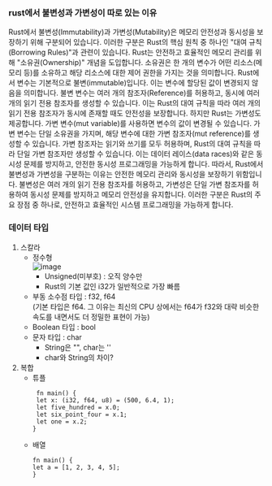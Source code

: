 ### rust에서 불변성과 가변성이 따로 있는 이유
Rust에서 불변성(Immutability)과 가변성(Mutability)은 메모리 안전성과 동시성을 보장하기 위해 구분되어 있습니다. 
이러한 구분은 Rust의 핵심 원칙 중 하나인 "대여 규칙(Borrowing Rules)"과 관련이 있습니다.
Rust는 안전하고 효율적인 메모리 관리를 위해 "소유권(Ownership)" 개념을 도입합니다. 
소유권은 한 개의 변수가 어떤 리소스(메모리 등)를 소유하고 해당 리소스에 대한 제어 권한을 가지는 것을 의미합니다. 
Rust에서 변수는 기본적으로 불변(immutable)입니다. 이는 변수에 할당된 값이 변경되지 않음을 의미합니다. 
불변 변수는 여러 개의 참조자(Reference)를 허용하고, 동시에 여러 개의 읽기 전용 참조자를 생성할 수 있습니다. 이는 Rust의 대여 규칙을 따라 여러 개의 읽기 전용 참조자가 동시에 존재할 때도 안전성을 보장합니다.
하지만 Rust는 가변성도 제공합니다. 가변 변수(mut variable)를 사용하면 변수의 값이 변경될 수 있습니다. 가변 변수는 단일 소유권을 가지며, 해당 변수에 대한 가변 참조자(mut reference)를 생성할 수 있습니다. 
가변 참조자는 읽기와 쓰기를 모두 허용하며, Rust의 대여 규칙을 따라 단일 가변 참조자만 생성할 수 있습니다. 이는 데이터 레이스(data races)와 같은 동시성 문제를 방지하고, 안전한 동시성 프로그래밍을 가능하게 합니다.
따라서, Rust에서 불변성과 가변성을 구분하는 이유는 안전한 메모리 관리와 동시성을 보장하기 위함입니다. 
불변성은 여러 개의 읽기 전용 참조자를 허용하고, 가변성은 단일 가변 참조자를 허용하여 동시성 문제를 방지하고 메모리 안전성을 유지합니다. 이러한 구분은 Rust의 주요 장점 중 하나로, 안전하고 효율적인 시스템 프로그래밍을 가능하게 합니다.

### 데이터 타입
1. 스칼라
   - 정수형    
     ![image](https://github.com/leehansori/Fasoo_BigData/assets/109563345/ea7f71af-e63d-4a98-8207-bf25efb152ee)    
     - Unsigned(미부호) : 오직 양수만
     - Rust의 기본 값인 i32가 일반적으로 가장 빠름
   - 부동 소수점 타입 : f32, f64    
     (기본 타입은 f64. 그 이유는 최신의 CPU 상에서는 f64가 f32와 대략 비슷한 속도를 내면서도 더 정밀한 표현이 가능)
   - Boolean 타입 : bool
   - 문자 타입 : char
     - String은 "", char는 ''
     - char와 String의 차이?
3. 복합
   - 튜플
     ```
      fn main() {
      let x: (i32, f64, u8) = (500, 6.4, 1);
      let five_hundred = x.0;
      let six_point_four = x.1;
      let one = x.2;
     }
     ```
   - 배열
     ```
     fn main() {
     let a = [1, 2, 3, 4, 5];
     }
     ```
